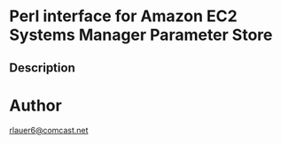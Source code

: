 # Perl interface for Amazon EC2 Systems Manager Parameter Store

## Description

# Author

rlauer6@comcast.net
